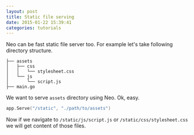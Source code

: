 ```yaml
---
layout: post
title: Static file serving
date: 2015-01-22 15:39:41
categories: tutorials
---
```


Neo can be fast static file server too.
For example let's take following directory structure.

```
├── assets
│   ├── css
│   │   └── stylesheet.css
│   └── js
│       └── script.js
├── main.go
```

We want to serve ```assets``` directory using Neo. Ok, easy.

```Go
app.Serve("/static", "./path/to/assets")
```

Now if we navigate to ```/static/js/script.js``` or ```/static/css/stylesheet.css``` we will get content of those files.